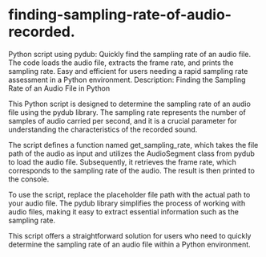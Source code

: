 # finding-sampling-rate-of-audio-recorded.
Python script using pydub: Quickly find the sampling rate of an audio file. The code loads the audio file, extracts the frame rate, and prints the sampling rate. Easy and efficient for users needing a rapid sampling rate assessment in a Python environment.
Description: Finding the Sampling Rate of an Audio File in Python

This Python script is designed to determine the sampling rate of an audio file using the pydub library. The sampling rate represents the number of samples of audio carried per second, and it is a crucial parameter for understanding the characteristics of the recorded sound.

The script defines a function named get_sampling_rate, which takes the file path of the audio as input and utilizes the AudioSegment class from pydub to load the audio file. Subsequently, it retrieves the frame rate, which corresponds to the sampling rate of the audio. The result is then printed to the console.

To use the script, replace the placeholder file path with the actual path to your audio file. The pydub library simplifies the process of working with audio files, making it easy to extract essential information such as the sampling rate.

This script offers a straightforward solution for users who need to quickly determine the sampling rate of an audio file within a Python environment.
